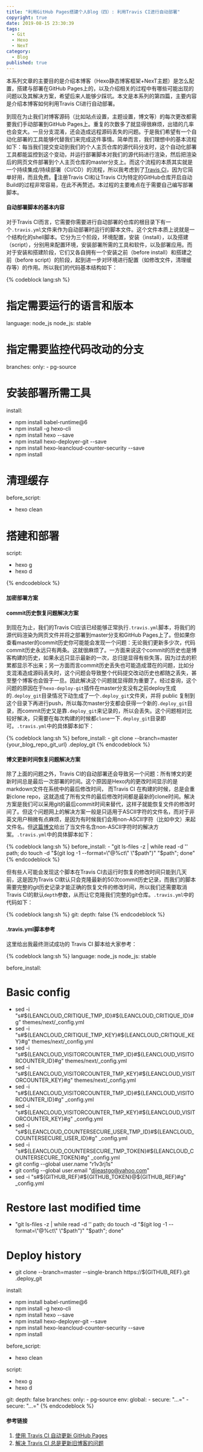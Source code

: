```yaml
---
title: "利用GitHub Pages搭建个人Blog（四）: 利用Travis CI进行自动部署"
copyright: true
date: 2019-08-15 23:30:39
tags: 
  - Git
  - Hexo
  - NexT
category:
  - Blog
published: true
---
```


本系列文章的主要目的是介绍本博客（Hexo静态博客框架+NexT主题）是怎么配置，搭建与部署在GitHub Pages上的，以及介绍相关的过程中有哪些可能出现的问题以及其解决方案，希望后来人能够少踩坑。本文是本系列的第四篇，主要内容是介绍本博客如何利用Travis CI进行自动部署。

<!-- more -->

到现在为止我们对博客源码（比如站点设置，主题设置，博文等）的每次更改都需要我们手动部署到GitHub Pages上。重复的次数多了就显得很麻烦，出错的几率也会变大。一旦分支混淆，还会造成远程源码丢失的问题。于是我们希望有一个自动化部署的工具能够代替我们来完成这件事情。简单而言，我们理想中的基本流程如下：每当我们提交变动到我们的个人主页仓库的源代码分支时，这个自动化部署工具都能监控到这个变动，并运行部署脚本对我们的源代码进行渲染，然后把渲染后的网页文件部署到个人主页仓库的master分支上。而这个流程的本质其实就是一个持续集成/持续部署（CI/CD）的流程，所以我考虑到了[Travis CI](https://travis-ci.org/)，因为它简单好用，而且免费。注册Travis CI和让Travis CI为特定的GitHub仓库开启自动Build的过程非常容易，在此不再赘述。本过程的主要难点在于需要自己编写部署脚本。

#### 自动部署脚本的基本内容

对于Travis CI而言，它需要你需要进行自动部署的仓库的根目录下有一个`.travis.yml`文件来作为自动部署时运行的脚本文件。这个文件本质上说就是一个结构化的shell脚本。它分为三个阶段，环境配置，安装（install），以及搭建（script），分别用来配置环境，安装部署所需的工具和软件，以及部署应用。而对于安装和搭建阶段，它们又各自拥有一个安装之前（before install）和搭建之前（before script）的阶段，起到进一步对环境进行配置（如修改文件，清理缓存等）的作用。所以我们的代码基本结构如下：

{% codeblock lang:sh %}
# 指定需要运行的语言和版本
language: node_js
node_js: stable

# 指定需要监控代码改动的分支
branches:
  only:
    - pg-source

# 安装部署所需工具
install:
  - npm install babel-runtime@6
  - npm install -g hexo-cli
  - npm install hexo --save
  - npm install hexo-deployer-git --save
  - npm install hexo-leancloud-counter-security --save
  - npm install

# 清理缓存
before_script:
  - hexo clean 

# 搭建和部署
script:
  - hexo g 
  - hexo d

{% endcodeblock %}

#### 加密部署方案



#### commit历史恢复问题解决方案

到现在为止，我们的Travis CI应该已经能够正常执行`.travis.yml`脚本，将我们的源代码渲染为网页文件并将之部署到master分支和GitHub Pages上了。但如果你查看master的commit历史你可能能会发现一个问题：无论我们更新多少次，代码commit历史永远只有两条。这就很麻烦了。一方面来说这个commit的历史也是博客构建的历史，如果永远只显示最新的一次，总归是显得有些失落，因为过去的积累都显示不出来；另一方面而言commit历史丢失也可能造成潜在的问题，比如分支混淆造成源码丢失时，这个问题会导致整个代码提交改动历史也都随之丢失，甚至整个博客也会毁于一旦。因此解决这个问题就显得颇为重要了。经过查询，这个问题的原因在于`hexo-deploy-git`插件在master分支没有之前deploy生成的`.deploy_git`目录情况下动生成了一个`.deploy_git`文件夹，并将 public 复制到这个目录下再进行push，所以每次master分支都会获得一个新的`.deploy_git`目录，而commit历史又是靠`.deploy_git`来记录的，所以会丢失。这个问题相对比较好解决，只需要在每次构建的时候都`clone`一下`.deploy_git`目录即可。`.travis.yml`中的具体脚本如下：

{% codeblock lang:sh %}
before_install:
    - git clone --branch=master {your_blog_repo_git_url} .deploy_git
{% endcodeblock %}

#### 博文更新时间恢复问题解决方案

除了上面的问题之外，Travis CI的自动部署还会导致另一个问题：所有博文的更新时间总是最后一次部署的时间。这个原因是Hexo内的更改时间显示的是markdown文件在系统中的最后修改时间， 而Travis CI 在构建的时候，总是会重新clone repo，这就造成了所有文件的最后修改时间都是最新的clone时间。解决方案是我们可以采用git的最后commit时间来替代，这样子就能恢复文件的修改时间了。但这个问题网上的解决方案一般是只适用于ASCII字符的文件名，而对于非英文用户稍微有点麻烦，是因为有时候我们会用non-ASCII字符（比如中文）来起文件名。但[这篇博文](https://wafer.li/Hexo/%E8%A7%A3%E5%86%B3%20Travis%20CI%20%E6%80%BB%E6%98%AF%E6%9B%B4%E6%96%B0%E6%97%A7%E5%8D%9A%E5%AE%A2%E7%9A%84%E9%97%AE%E9%A2%98/)给出了当文件名含non-ASCII字符时的解决方案。`.travis.yml`中的具体脚本如下：

{% codeblock lang:sh %}
before_install:
    - "git ls-files -z | while read -d '' path; do touch -d \"$(git log -1 --format=\"@%ct\" \"$path\")\" \"$path\"; done"
{% endcodeblock %}

但有些人可能会发现这个脚本在Travis CI去运行时恢复的修改时间只能到几天前，这是因为Travis CI默认只会克隆最新的50次commit历史记录，而我们的脚本需要完整的git历史记录才能正确的恢复文件的修改时间，所以我们还需要取消Travis CI的默认`depth`参数，从而让它克隆我们完整的git仓库。`.travis.yml`中的代码如下：

{% codeblock lang:sh %}
git:
  depth: false
{% endcodeblock %}

#### .travis.yml脚本参考

这里给出我最终测试成功的 Travis CI 脚本给大家参考：

{% codeblock lang:sh %}
language: node_js
node_js: stable


before_install:
  # Basic config
  - sed -i "s#${LEANCLOUD_CRITIQUE_TMP_ID}#${LEANCLOUD_CRITIQUE_ID}#g" themes/next/_config.yml
  - sed -i "s#${LEANCLOUD_CRITIQUE_TMP_KEY}#${LEANCLOUD_CRITIQUE_KEY}#g" themes/next/_config.yml
  - sed -i "s#${LEANCLOUD_VISITORCOUNTER_TMP_ID}#${LEANCLOUD_VISITORCOUNTER_ID}#g" themes/next/_config.yml
  - sed -i "s#${LEANCLOUD_VISITORCOUNTER_TMP_KEY}#${LEANCLOUD_VISITORCOUNTER_KEY}#g" themes/next/_config.yml
  - sed -i "s#${LEANCLOUD_VISITORCOUNTER_TMP_ID}#${LEANCLOUD_VISITORCOUNTER_ID}#g" _config.yml
  - sed -i "s#${LEANCLOUD_VISITORCOUNTER_TMP_KEY}#${LEANCLOUD_VISITORCOUNTER_KEY}#g" _config.yml
  - sed -i "s#${LEANCLOUD_COUNTERSECURE_USER_TMP_ID}#${LEANCLOUD_COUNTERSECURE_USER_ID}#g" _config.yml
  - sed -i "s#${LEANCLOUD_COUNTERSECURE_TMP_TOKEN}#${LEANCLOUD_COUNTERSECURE_TOKEN}#g" _config.yml
  - git config --global user.name "r1v3rj1s"
  - git config --global user.email "djieastgo@yahoo.com"
  - sed -i "s#${GITHUB_REF}#${GITHUB_TOKEN}@${GITHUB_REF}#g" _config.yml

  # Restore last modified time
  - "git ls-files -z | while read -d '' path; do touch -d \"$(git log -1 --format=\"@%ct\" \"$path\")\" \"$path\"; done"

  # Deploy history
  - git clone --branch=master --single-branch https://${GITHUB_REF}.git .deploy_git


install:
  - npm install babel-runtime@6
  - npm install -g hexo-cli
  - npm install hexo --save
  - npm install hexo-deployer-git --save
  - npm install hexo-leancloud-counter-security --save
  - npm install


before_script:
  - hexo clean 


script:
  - hexo g 
  - hexo d


git:
  depth: false
branches:
  only:
    - pg-source
env:
  global:
    - secure: "...="
    - secure: "...="
{% endcodeblock %}

#### 参考链接

1. [使用 Travis CI 自动更新 GitHub Pages](https://notes.iissnan.com/2016/publishing-github-pages-with-travis-ci/)
2. [解决 Travis CI 总是更新旧博客的问题](https://wafer.li/Hexo/%E8%A7%A3%E5%86%B3%20Travis%20CI%20%E6%80%BB%E6%98%AF%E6%9B%B4%E6%96%B0%E6%97%A7%E5%8D%9A%E5%AE%A2%E7%9A%84%E9%97%AE%E9%A2%98/)


